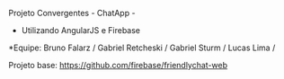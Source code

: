 Projeto Convergentes - ChatApp -

* Utilizando AngularJS e Firebase

*Equipe:
Bruno Falarz /
Gabriel Retcheski / 
Gabriel Sturm /
Lucas Lima /

Projeto base: https://github.com/firebase/friendlychat-web
